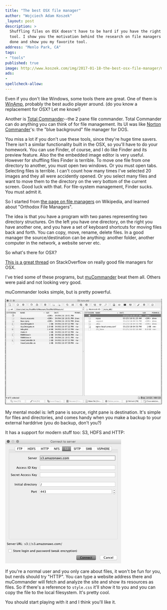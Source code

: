 ```yaml
---
title: "The best OSX file manager"
author: "Wojciech Adam Koszek"
_layout: post
description: >
  Shuffling files on OSX doesn't have to be hard if you have the right
  tool. I show you the motivation behind the research on file managers I've
  done and show you my favorite tool.
address: "Menlo Park, CA"
tags:
- "tools"
published: true
image: http://www.koszek.com/img/2017-01-18-the-best-osx-file-manager/mucommander_75p.jpg
ads:
-
spellcheck-allow:
---
```


Even if you don't like Windows, some tools there are great. One of them is 
[WinAmp][], probably the best audio player around. (do you know a replacement
for OSX? Let me know!)

Another is [Total Commander][]--the 2 pane file commander. Total Commander
can do anything you can think of for file management.
Its UI was like [Norton Commander][]'s: the
"blue background" file manager for DOS.

You miss a lot if you don't use these tools, since they're huge time savers.
There isn't a similar functionality built in the OSX, so you'll have to do
your homework. You can use Finder, of course, and I do like Finder and its
preview feature. Also the the embedded image editor is very useful. However
for shuffling files Finder is terrible. To move one file from one directory
to another, you must open two windows. Or you must open tabs. Selecting
files is terrible. I can't count how many times I've selected 20 images and
they all were accidently opened. Or you select many files and want to move
them to the directory on the very bottom of the current screen. Good luck
with that. For file-system management, Finder sucks. You must admit it.

So I started from [the page on file managers][] on Wikipedia, and learned
about "Orthodox File Managers".

The idea is that you have a program with two panes representing two
directory structures.  On the left you have one directory, on the right you
have another one, and you have a set of keyboard shortcuts for moving files
back and forth. You can copy, move, rename, delete files. In a good manager
the source/destination can be anything: another folder, another computer in
the network, a website server etc.

So what's there for OSX?

[This is a great thread][] on StackOverflow on really good file managers for OSX.

I've tried some of these programs, but [muCommander][] beat them all. Others
were paid and not looking very good.

muCommander looks simple, but is pretty powerful.

![MuCommander screenshot](/img/2017-01-18-the-best-osx-file-manager/mucommander_75p.jpg "MuCommander")

My mental model is: left pane is source, right pane is destination. It's
simple for files and directories, and comes handy when you make a backup to
your external harddrive (you do backup, don't you?)

It has a support for modern stuff too: S3, HDFS and HTTP:

![MuCommander screenshot 2](/img/2017-01-18-the-best-osx-file-manager/mucommander_functions_75p.jpg "MuCommander 2")

If you're a normal user and you only care about files, it won't be fun for
you, but nerds should try "HTTP". You can type a website address there and
muCommander will fetch and analyze the site and show its resources as files.
So if there's a reference to `style.css` it'll show it to you and you can
copy the file to the local filesystem. It's pretty cool.

You should start playing with it and I think you'll like it.

[This is a great thread]: http://apple.stackexchange.com/questions/10097/what-orthodox-file-manager-for-os-x-could-i-use
[WinAmp]: http://www.winamp.com
[Total Commander]: https://www.ghisler.com
[Norton Commander]: https://en.wikipedia.org/wiki/Norton_Commander
[the page on file managers]: https://en.wikipedia.org/wiki/File_manager
[muCommander]: http://www.mucommander.com
